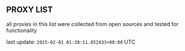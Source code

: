 ## PROXY LIST

all proxies in this list were collected from open sources and tested for functionality

last update: `2025-02-01 01:20:11.852433+00:00` UTC